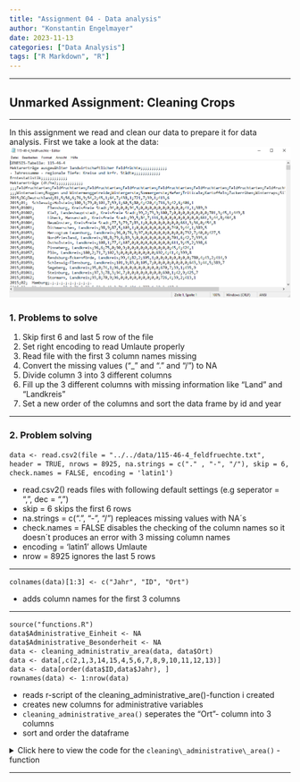 ```yaml
---
title: "Assignment 04 - Data analysis"
author: "Konstantin Engelmayer"
date: 2023-11-13
categories: ["Data Analysis"]
tags: ["R Markdown", "R"]
---
```


------------------------------------------------------------------------

## Unmarked Assignment: Cleaning Crops

------------------------------------------------------------------------

In this assignment we read and clean our data to prepare it for data
analysis. First we take a look at the data:
![Feldfruechte](feldfruechte.png)

### 1. Problems to solve

1.  Skip first 6 and last 5 row of the file
2.  Set right encoding to read Umlaute properly
3.  Read file with the first 3 column names missing
4.  Convert the missing values (“\_” and “.” and “/”) to NA
5.  Divide column 3 into 3 different columns
6.  Fill up the 3 different columns with missing information like “Land”
    and “Landkreis”
7.  Set a new order of the columns and sort the data frame by id and
    year

------------------------------------------------------------------------

### 2. Problem solving

    data <- read.csv2(file = "../../data/115-46-4_feldfruechte.txt", header = TRUE, nrows = 8925, na.strings = c("." , "-", "/"), skip = 6, check.names = FALSE, encoding = 'latin1')

-   read.csv2() reads files with following default settings (e.g
    seperator = “,”, dec = “,”)
-   skip = 6 skips the first 6 rows
-   na.strings = c(“.”, “-”, “/”) repleaces missing values with NA´s
-   check.names = FALSE disables the checking of the column names so it
    doesn´t produces an error with 3 missing column names
-   encoding = ‘latin1’ allows Umlaute
-   nrow = 8925 ignores the last 5 rows

------------------------------------------------------------------------

    colnames(data)[1:3] <- c("Jahr", "ID", "Ort")

-   adds column names for the first 3 columns

------------------------------------------------------------------------

    source("functions.R")
    data$Administrative_Einheit <- NA
    data$Administrative_Besonderheit <- NA
    data <- cleaning_administrativ_area(data, data$Ort)
    data <- data[,c(2,1,3,14,15,4,5,6,7,8,9,10,11,12,13)]
    data <- data[order(data$ID,data$Jahr), ]
    rownames(data) <- 1:nrow(data)

-   reads r-script of the cleaning\_administrative\_are()-function i
    created
-   creates new columns for administrative variables
-   `cleaning_administrative_area()` seperates the “Ort”- column into 3
    columns
-   sort and order the dataframe

<details>
<summary>
Click here to view the code for the
<code>cleaning\_administrative\_area()</code> -function
</summary>

    # Define a function to clean administrative area data in a dataframe
    cleaning_administrativ_area <- function(dataframe, column){
      
      # Split the specified column on commas
      split_data <- strsplit(column, ",")
      
      # Extract the first, second, and third elements from each split string
      one <- sapply(split_data, function(x) x[1])
      two <- sapply(split_data, function(x) x[2])
      three <- sapply(split_data, function(x) x[3])
      
      # Create a new data frame from the extracted elements
      df <- data.frame(one = one, two = two, three = three)
      
      # Identify rows where the third column is not NA for swapping
      swap_idx <- !is.na(df$three)
      
      # Perform the swap of 'two' and 'three' where the third column is not NA
      temp <- df$two[swap_idx]
      df$two[swap_idx] <- df$three[swap_idx]
      df$three[swap_idx] <- temp
      
      # Fill missing values in 'two' based on how far the place is idented
      df$two[is.na(df$two) & regexpr("\\S", df$one)==1] <- "Land"
      df$two[is.na(df$two) & regexpr("\\S", df$one)==3] <- "Bundesland"
      df$two[is.na(df$two) & regexpr("\\S", df$one)==7] <- "Landkreis"
      
      # Trim leading whitespace from 'one', 'two', and 'three'
      df$one <- sub("^\\s+", "", df$one)
      df$two <- sub("^\\s+", "", df$two)
      df$three <- sub("^\\s+", "", df$three)
      
      # Update the original dataframe with the new columns
      dataframe$Ort <- df$one
      dataframe$Administrative_Einheit <- df$two
      dataframe$Administrative_Besonderheit <- df$three
      
      # Return the modified dataframe
      return(dataframe)
    }

</details>

------------------------------------------------------------------------


